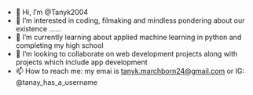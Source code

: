- 👋 Hi, I’m @Tanyk2004
- 👀 I’m interested in coding, filmaking and mindless pondering about our existence ......
- 🌱 I’m currently learning about applied machine learning in python and completing my high school
- 💞️ I’m looking to collaborate on web development projects along with projects which include app development
- 📫 How to reach me: my emai is tanyk.marchborn24@gmail.com or IG: @tanay_has_a_username

<!---
Tanyk2004/Tanyk2004 is a ✨ special ✨ repository because its `README.md` (this file) appears on your GitHub profile.
You can click the Preview link to take a look at your changes.
--->
